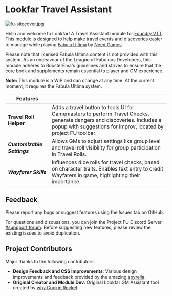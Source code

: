 # Lookfar Travel Assistant

![fu-sitecover.jpg](https://trello.com/1/cards/64db0994c4a8791322c8b2e2/attachments/64f476a7f1dc332714f44c8c/download/fu-sitecover.jpg)

Hello and welcome to Lookfar! A Travel Assistant module for [Foundry VTT](https://foundryvtt.com/). This module is designed to help make travel events and discoveries easier to manage while playing [Fabula Ultima](https://www.needgames.it/fabula-ultima-en/) by [Need Games](https://www.needgames.it/).

Please note that licensed Fabula Ultima content is not provided with this system. As an endeavour of the League of Fabulous Developers, this module adheres to RoosterEma's guidelines and strives to ensure that the core book and supplements remain essential to player and GM experience.

**Note:** This module is a WIP and can change at any time. At the current moment, it requires the Fabula Ultima system.

| Features               |                                                                                                                                                          |
|------------------------|------------------------------------------------------------------------------------------------------------------------------------------------------------------------------|
| **Travel Roll Helper** | Adds a travel button to tools UI for Gamemasters to perform Travel Checks, generate dangers and discoveries. Includes a popup with suggestions for improv, located by project FU toolbar. |
| **_Customizable Settings_** | Allows GMs to adjust settings like group level and travel roll visibility for group participation in Travel Rolls. |
| **_Wayfarer Skills_**      | Influences dice rolls for travel checks, based on character traits. Enables text entry to credit Wayfarers in game, highlighting their importance. |


## Feedback

Please report any bugs or suggest features using the Issues tab on GitHub.

For questions and discussions, you can join the Project FU Discord Server [#suppport forum](https://discord.com/channels/1194506991754805278/1220562380568789063 "‌"). Before suggesting new features, please review the existing issues to avoid duplication.

## Project Contributors

Major thanks to the following contributors:

- **Design Feedback and CSS Improvements**: Various design improvements and feedback provided by the amazing [spyrella](https://github.com/spyrella).
- **Original Creator and Module Dev**: Original Lookfar GM Assistant tool created by [why Cookie Rocket](url).
